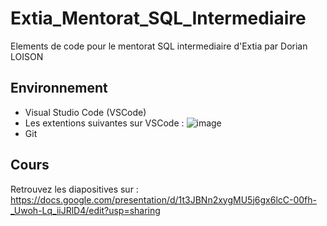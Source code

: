 # Extia_Mentorat_SQL_Intermediaire
Elements de code pour le mentorat SQL intermediaire d'Extia par Dorian LOISON

## Environnement
- Visual Studio Code (VSCode)
- Les extentions suivantes sur VSCode :
  ![image](https://github.com/DorianLoison/Extia_Mentorat_SQL_Intermediaire/assets/47024140/ea419ccd-da59-4aec-871a-6a8a2c0c02d6)
- Git

## Cours
Retrouvez les diapositives sur : https://docs.google.com/presentation/d/1t3JBNn2xygMU5j6gx6lcC-00fh-_Uwoh-Lq_iiJRlD4/edit?usp=sharing
